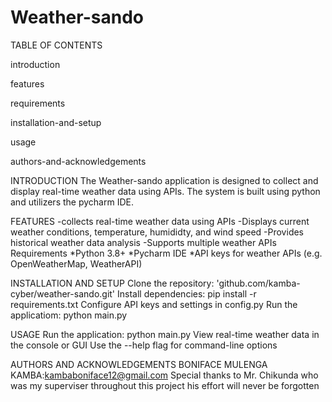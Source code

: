 # Weather-sando

TABLE OF CONTENTS

introduction

features

requirements

installation-and-setup

usage

authors-and-acknowledgements

INTRODUCTION
The Weather-sando application is designed to collect and display real-time weather data using APIs. The system is built using python and utilizers the pycharm IDE.

FEATURES
-collects real-time weather data using APIs -Displays current weather conditions, temperature, humididty, and wind speed -Provides historical weather data analysis -Supports multiple weather APIs Requirements *Python 3.8+ *Pycharm IDE *API keys for weather APIs (e.g. OpenWeatherMap, WeatherAPI)

INSTALLATION AND SETUP
Clone the repository: 'github.com/kamba-cyber/weather-sando.git'
Install dependencies: pip install -r requirements.txt
Configure API keys and settings in config.py
Run the applicatiom: python main.py

USAGE
Run the application: python main.py
View real-time weather data in the console or GUI
Use the --help flag for command-line options

AUTHORS AND ACKNOWLEDGEMENTS
BONIFACE MULENGA KAMBA:kambaboniface12@gmail.com
Special thanks to Mr. Chikunda who was my superviser throughout this project his effort will never be forgotten